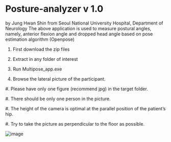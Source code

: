 # Posture-analyzer v 1.0
by Jung Hwan Shin from Seoul National University Hospital, Department of Neurology
The above application is used to measure postural angles, namely, anterior flexion angle and dropped head angle based on pose estimation algorithm (Openpose)

1. First download the zip files
2. Extract in any folder of interest
3. Run Multipose_app.exe

4. Browse the lateral picture of the participant.

  #. Please have only one figure (recommend jpg) in the target folder.
  
  #. There should be only one person in the picture.
  
  #. The height of the camera is optimal at the parallel position of the patient’s hip.
  
  #. Try to take the picture as perpendicular to the floor as possible.
  
![image](https://user-images.githubusercontent.com/13765485/129567865-fe770398-c6c9-4e3e-a29c-a711e808aeae.png)


